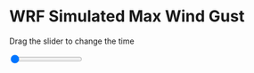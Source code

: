 <h1>WRF Simulated Max Wind Gust</h1>
<p>Drag the slider to change the time</p>

<div class="slidecontainer">
<input oninput='setImage(this)' class="slider" type="range" min="0" max="3" value="0" step="1" />
<img id='img'/>
</div>

<script>
var img = document.getElementById('img');
var img_array = ['/assets/images/wrf/w_wrfout_d01_2020-04-15_12:00:00.png',
'/assets/images/wrf/w_wrfout_d01_2020-04-15_13:00:00.png',
'/assets/images/wrf/w_wrfout_d01_2020-04-15_14:00:00.png',];
function setImage(obj)
{
        var value = obj.value;
        img.src = img_array[value];

}
</script>
